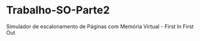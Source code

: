 # Trabalho-SO-Parte2
 Simulador de escalonamento de Páginas com Memória Virtual - First In First Out 
